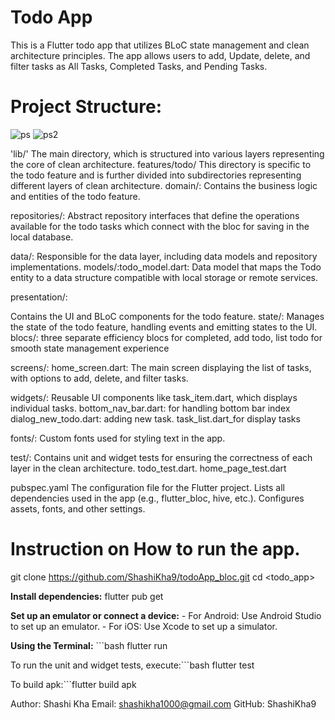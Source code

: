 # Todo App
This is a Flutter todo app that utilizes BLoC state management and clean architecture principles.
The app allows users to add, Update, delete, and filter tasks as All Tasks, Completed Tasks, and Pending Tasks.

# Project Structure:
![ps](https://github.com/user-attachments/assets/0e1cb813-fda3-440c-a3c8-a46cc279288d)
![ps2](https://github.com/user-attachments/assets/dbbba09f-a175-4426-bbaa-7200c5ac9b9c)

'lib/' The main directory, which is structured into various layers representing the core of clean architecture.
features/todo/
This directory is specific to the todo feature and is further divided into subdirectories representing different layers of clean architecture.
domain/: Contains the business logic and entities of the todo feature.

repositories/: Abstract repository interfaces that define the operations available for the todo tasks which connect with the bloc for saving in the local database.

data/: Responsible for the data layer, including data models and repository implementations. 
models/:todo_model.dart: Data model that maps the Todo entity to a data structure compatible with local storage or remote services.


presentation/:

Contains the UI and BLoC components for the todo feature.
state/: Manages the state of the todo feature, handling events and emitting states to the UI.
blocs/: three separate efficiency blocs for completed, add todo, list todo for smooth state management experience

screens/:
home_screen.dart: The main screen displaying the list of tasks, with options to add, delete, and filter tasks.

widgets/:
Reusable UI components like task_item.dart, which displays individual tasks.
bottom_nav_bar.dart: for handling bottom bar index
dialog_new_todo.dart: adding new task.
task_list.dart_for display tasks

fonts/: Custom fonts used for styling text in the app.

test/: Contains unit and widget tests for ensuring the correctness of each layer in the clean architecture.
todo_test.dart.
home_page_test.dart

pubspec.yaml
The configuration file for the Flutter project.
Lists all dependencies used in the app (e.g., flutter_bloc, hive, etc.).
Configures assets, fonts, and other settings.

# Instruction on How to run the app.

git clone <https://github.com/ShashiKha9/todoApp_bloc.git>
cd <todo_app>

**Install dependencies:** flutter pub get
        

 **Set up an emulator or connect a device:**  - For Android: Use Android Studio to set up an emulator. - For iOS: Use Xcode to set up a simulator.

  **Using the Terminal:**
    ```bash flutter run 

 To run the unit and widget tests, execute:```bash flutter test
 
 To build apk:```flutter build apk

Author: Shashi Kha
Email: shashikha1000@gmail.com
GitHub: ShashiKha9

